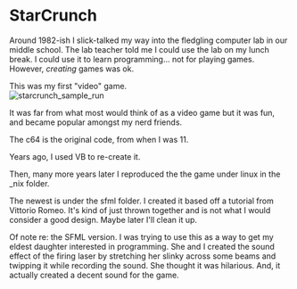 # StarCrunch

Around 1982-ish I slick-talked my way into the fledgling computer lab in our middle school. The lab teacher told me I could use the lab on my lunch break. I could use it to learn programming... not for playing games. However, _creating_ games was ok.

This was my first "video" game. <br>
![starcrunch_sample_run](https://github.com/mmccanney/StarCrunch/assets/46545736/3de4b3cd-a1b2-42f5-8ce4-0758ee48826a)

It was far from what most would think of as a video game but it was fun, and became popular amongst my nerd friends.

The c64 is the original code, from when I was 11.

Years ago, I used VB to re-create it.

Then, many more years later I reproduced the the game under linux in the _nix folder.

The newest is under the sfml folder. I created it based off a tutorial from Vittorio Romeo. It's kind of just thrown together and is not what I would consider a good design. Maybe later I'll clean it up.

Of note re: the SFML version. I was trying to use this as a way to get my eldest daughter interested in programming. She and I created the sound effect of the firing laser by stretching her slinky across some beams and twipping it while recording the sound. She thought it was hilarious. And, it actually created a decent sound for the game.


